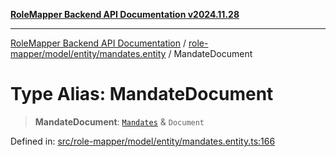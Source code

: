 [**RoleMapper Backend API Documentation v2024.11.28**](../../../../../README.md)

***

[RoleMapper Backend API Documentation](../../../../../modules.md) / [role-mapper/model/entity/mandates.entity](../README.md) / MandateDocument

# Type Alias: MandateDocument

> **MandateDocument**: [`Mandates`](../classes/Mandates.md) & `Document`

Defined in: [src/role-mapper/model/entity/mandates.entity.ts:166](https://github.com/FlowCraft-AG/RoleMapper/blob/431ad1c9b0d708a278f2d2969907ccf8ac66ccc1/backend/src/role-mapper/model/entity/mandates.entity.ts#L166)
